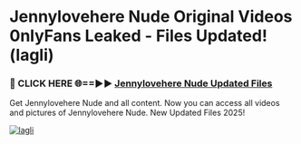 # Jennylovehere Nude Original Videos 0nlyFans Leaked - Files Updated! (lagli)

<h3>🔴 CLICK HERE 🌐==►► <a href="https://tinyurl.com/52m3yx9h" rel="nofollow">Jennylovehere Nude Updated Files</a></h3>

Get Jennylovehere Nude and all content. Now you can access all videos and pictures of Jennylovehere Nude. New Updated Files 2025!

[![lagli](https://i.imgur.com/TnHtlc8.gif)](https://tinyurl.com/52m3yx9h)
